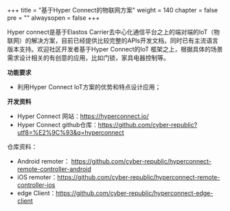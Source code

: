 +++
title = "基于Hyper Connect的物联网方案"
weight = 140
chapter = false
pre = ""
alwaysopen = false
+++

Hyper connect是基于Elastos Carrier去中心化通信平台之上的端对端的IoT（物联网）的解决方案，目前已经提供比较完整的APIs开发文档，同时已有主流语言版本支持。欢迎社区开发者基于Hyper Connect的IoT 框架之上，根据具体的场景需求设计相关的有创意的应用，比如门锁，家具电器控制等。

**功能要求**

- 利用Hyper Connect IoT方案的优势和特点设计应用；

**开发资料**

- Hyper Connect 网站：https://hyperconnect.io/
- Hyper Connect github仓库：https://github.com/cyber-republic?utf8=%E2%9C%93&q=hyperconnect

仓库资料：

- Android remoter： https://github.com/cyber-republic/hyperconnect-remote-controller-android
- iOS remoter：https://github.com/cyber-republic/hyperconnect-remote-controller-ios
- edge Client：https://github.com/cyber-republic/hyperconnect-edge-client

